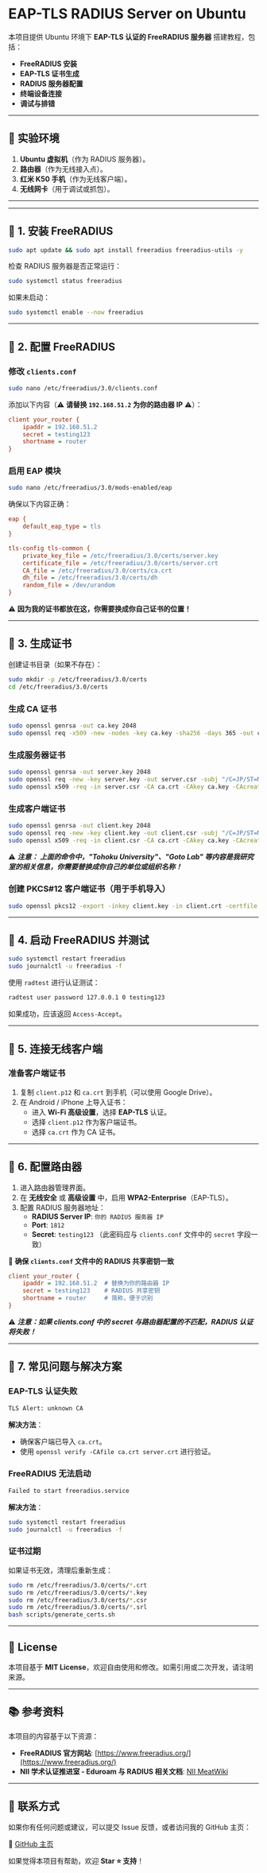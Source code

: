 # EAP-TLS RADIUS Server on Ubuntu

本项目提供 Ubuntu 环境下 **EAP-TLS 认证的 FreeRADIUS 服务器** 搭建教程，包括：
- **FreeRADIUS 安装**
- **EAP-TLS 证书生成**
- **RADIUS 服务器配置**
- **终端设备连接**
- **调试与排错**

---

## 🚀 实验环境
1. **Ubuntu 虚拟机**（作为 RADIUS 服务器）。
2. **路由器**（作为无线接入点）。
3. **红米 K50 手机**（作为无线客户端）。
4. **无线网卡**（用于调试或抓包）。

---

---

## 📌 1. 安装 FreeRADIUS
```sh
sudo apt update && sudo apt install freeradius freeradius-utils -y
```

检查 RADIUS 服务器是否正常运行：
```sh
sudo systemctl status freeradius
```

如果未启动：
```sh
sudo systemctl enable --now freeradius
```

---

## 📌 2. 配置 FreeRADIUS

### **修改 `clients.conf`**
```sh
sudo nano /etc/freeradius/3.0/clients.conf
```
添加以下内容（⚠️ **请替换 `192.168.51.2` 为你的路由器 IP** ⚠️）：
```ini
client your_router {
    ipaddr = 192.168.51.2  
    secret = testing123  
    shortname = router  
}
```

### **启用 EAP 模块**
```sh
sudo nano /etc/freeradius/3.0/mods-enabled/eap
```
确保以下内容正确：
```ini
eap {
    default_eap_type = tls
}

tls-config tls-common {
    private_key_file = /etc/freeradius/3.0/certs/server.key
    certificate_file = /etc/freeradius/3.0/certs/server.crt
    CA_file = /etc/freeradius/3.0/certs/ca.crt
    dh_file = /etc/freeradius/3.0/certs/dh
    random_file = /dev/urandom
}

```
⚠️ **因为我的证书都放在这，你需要换成你自己证书的位置！**


---

## 📌 3. 生成证书
创建证书目录（如果不存在）：
```sh
sudo mkdir -p /etc/freeradius/3.0/certs
cd /etc/freeradius/3.0/certs
```

### **生成 CA 证书**
```sh
sudo openssl genrsa -out ca.key 2048
sudo openssl req -x509 -new -nodes -key ca.key -sha256 -days 365 -out ca.crt -subj "/C=JP/ST=Miyagi/L=Sendai/O=Tohoku University/OU=Goto Lab/CN=CA"
```

### **生成服务器证书**
```sh
sudo openssl genrsa -out server.key 2048
sudo openssl req -new -key server.key -out server.csr -subj "/C=JP/ST=Miyagi/L=Sendai/O=Tohoku University/OU=Goto Lab/CN=radius-server.local"
sudo openssl x509 -req -in server.csr -CA ca.crt -CAkey ca.key -CAcreateserial -out server.crt -days 365 -sha256
```

### **生成客户端证书**
```sh
sudo openssl genrsa -out client.key 2048
sudo openssl req -new -key client.key -out client.csr -subj "/C=JP/ST=Miyagi/L=Sendai/O=Tohoku University/OU=Goto Lab/CN=client"
sudo openssl x509 -req -in client.csr -CA ca.crt -CAkey ca.key -CAcreateserial -out client.crt -days 365 -sha256
```


⚠️ ***注意：
上面的命令中，"Tohoku University"、"Goto Lab" 等内容是我研究室的相关信息，你需要替换成你自己的单位或组织名称！***
### **创建 PKCS#12 客户端证书（用于手机导入）**
```sh
sudo openssl pkcs12 -export -inkey client.key -in client.crt -certfile ca.crt -out client.p12
```

---

## 📌 4. 启动 FreeRADIUS 并测试
```sh
sudo systemctl restart freeradius
sudo journalctl -u freeradius -f
```

使用 `radtest` 进行认证测试：
```sh
radtest user password 127.0.0.1 0 testing123
```
如果成功，应该返回 `Access-Accept`。

---

## 📌 5. 连接无线客户端

### **准备客户端证书**
1. 复制 `client.p12` 和 `ca.crt` 到手机（可以使用 Google Drive）。
2. 在 Android / iPhone 上导入证书：
   - 进入 **Wi-Fi 高级设置**，选择 **EAP-TLS** 认证。
   - 选择 `client.p12` 作为客户端证书。
   - 选择 `ca.crt` 作为 CA 证书。

---

## 📌 6. 配置路由器
1. 进入路由器管理界面。
2. 在 **无线安全** 或 **高级设置** 中，启用 **WPA2-Enterprise**（EAP-TLS）。
3. 配置 RADIUS 服务器地址：
   - **RADIUS Server IP**: `你的 RADIUS 服务器 IP`
   - **Port**: `1812`
   - **Secret**: `testing123` （此密码应与 `clients.conf` 文件中的 `secret` 字段一致）

📌 **确保 `clients.conf` 文件中的 RADIUS 共享密钥一致**
```ini
client your_router {
    ipaddr = 192.168.51.2  # 替换为你的路由器 IP
    secret = testing123    # RADIUS 共享密钥
    shortname = router     # 简称，便于识别
}
```
⚠️ ***注意：如果 clients.conf 中的 secret 与路由器配置的不匹配，RADIUS 认证将失败！***

---

## 🔧 7. 常见问题与解决方案
### **EAP-TLS 认证失败**
```sh
TLS Alert: unknown CA
```
**解决方法**：
- 确保客户端已导入 `ca.crt`。
- 使用 `openssl verify -CAfile ca.crt server.crt` 进行验证。

### **FreeRADIUS 无法启动**
```sh
Failed to start freeradius.service
```
**解决方法**：
```sh
sudo systemctl restart freeradius
sudo journalctl -u freeradius -f
```

### **证书过期**
如果证书无效，清理后重新生成：
```sh
sudo rm /etc/freeradius/3.0/certs/*.crt
sudo rm /etc/freeradius/3.0/certs/*.key
sudo rm /etc/freeradius/3.0/certs/*.csr
sudo rm /etc/freeradius/3.0/certs/*.srl
bash scripts/generate_certs.sh
```

---

## 📜 License
本项目基于 **MIT License**，欢迎自由使用和修改。如需引用或二次开发，请注明来源。

---

## 📚 参考资料
本项目的内容基于以下资源：
- **FreeRADIUS 官方网站**: [https://www.freeradius.org/](https://www.freeradius.org/)
- **NII 学术认证推进室 - Eduroam 与 RADIUS 相关文档**: [NII MeatWiki](https://meatwiki.nii.ac.jp/confluence/pages/viewpage.action?pageId=94340973)

---

## 📩 联系方式
如果你有任何问题或建议，可以提交 Issue 反馈，或者访问我的 GitHub 主页：

🔗 [GitHub 主页](https://github.com/yangxir)  

如果觉得本项目有帮助，欢迎 **Star ⭐ 支持**！

